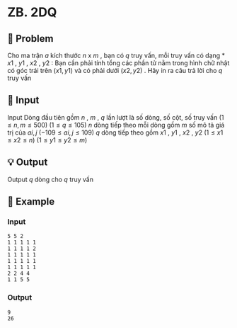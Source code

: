 # ZB. 2DQ

## 📖 Problem

Cho ma trận
$a$
kích thước
$n$
x
$m$
, bạn có
$q$
truy vấn, mỗi truy vấn có dạng
*
$x1$
,
$y1$
,
$x2$
,
$y2$
: Bạn cần phải tính tổng các phần tử nằm trong hình chữ nhật có góc trái trên
$(x1,y1)$
và có phải dưới
$(x2,y2)$
.
Hãy in ra câu trả lời cho
$q$
truy vấn


## 🧩 Input

Input
Dòng đầu tiên gồm
$n$
,
$m$
,
$q$
lần lượt là số dòng, số cột, số truy vấn
$(1 ≤n,m≤ 500)$
$(1 ≤q≤ 105)$
$n$
dòng tiếp theo mỗi dòng gồm
$m$
số mô tả giá trị của
$ai,j$
$( - 109≤ai,j≤ 109)$
$q$
dòng tiếp theo gồm
$x1$
,
$y1$
,
$x2$
,
$y2$
$(1 ≤x1 ≤x2 ≤n)$
$(1 ≤y1 ≤y2 ≤m)$


## 💡 Output

Output
$q$
dòng cho
$q$
truy vấn


## 🧠 Example

### Input

```text
5 5 2
1 1 1 1 1
1 1 1 1 2
1 1 1 1 1
1 1 1 1 1
1 1 1 1 1
2 2 4 4
1 1 5 5
```

### Output

```text
9
26
```



